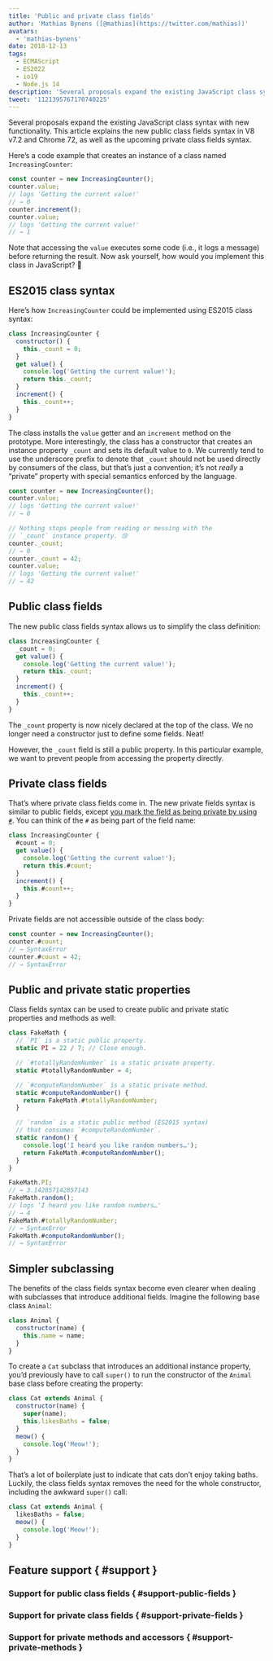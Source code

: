 ```yaml
---
title: 'Public and private class fields'
author: 'Mathias Bynens ([@mathias](https://twitter.com/mathias))'
avatars:
  - 'mathias-bynens'
date: 2018-12-13
tags:
  - ECMAScript
  - ES2022
  - io19
  - Node.js 14
description: 'Several proposals expand the existing JavaScript class syntax with new functionality. This article explains the new public class fields syntax in V8 v7.2 and Chrome 72, as well as the upcoming private class fields syntax.'
tweet: '1121395767170740225'
---
```

Several proposals expand the existing JavaScript class syntax with new functionality. This article explains the new public class fields syntax in V8 v7.2 and Chrome 72, as well as the upcoming private class fields syntax.

Here’s a code example that creates an instance of a class named `IncreasingCounter`:

```js
const counter = new IncreasingCounter();
counter.value;
// logs 'Getting the current value!'
// → 0
counter.increment();
counter.value;
// logs 'Getting the current value!'
// → 1
```

Note that accessing the `value` executes some code (i.e., it logs a message) before returning the result. Now ask yourself, how would you implement this class in JavaScript? 🤔

## ES2015 class syntax

Here’s how `IncreasingCounter` could be implemented using ES2015 class syntax:

```js
class IncreasingCounter {
  constructor() {
    this._count = 0;
  }
  get value() {
    console.log('Getting the current value!');
    return this._count;
  }
  increment() {
    this._count++;
  }
}
```

The class installs the `value` getter and an `increment` method on the prototype. More interestingly, the class has a constructor that creates an instance property `_count` and sets its default value to `0`. We currently tend to use the underscore prefix to denote that `_count` should not be used directly by consumers of the class, but that’s just a convention; it’s not _really_ a “private” property with special semantics enforced by the language.

```js
const counter = new IncreasingCounter();
counter.value;
// logs 'Getting the current value!'
// → 0

// Nothing stops people from reading or messing with the
// `_count` instance property. 😢
counter._count;
// → 0
counter._count = 42;
counter.value;
// logs 'Getting the current value!'
// → 42
```

## Public class fields

The new public class fields syntax allows us to simplify the class definition:

```js
class IncreasingCounter {
  _count = 0;
  get value() {
    console.log('Getting the current value!');
    return this._count;
  }
  increment() {
    this._count++;
  }
}
```

The `_count` property is now nicely declared at the top of the class. We no longer need a constructor just to define some fields. Neat!

However, the `_count` field is still a public property. In this particular example, we want to prevent people from accessing the property directly.

## Private class fields

That’s where private class fields come in. The new private fields syntax is similar to public fields, except [you mark the field as being private by using `#`](https://github.com/tc39/proposal-class-fields/blob/master/PRIVATE_SYNTAX_FAQ.md). You can think of the `#` as being part of the field name:

```js
class IncreasingCounter {
  #count = 0;
  get value() {
    console.log('Getting the current value!');
    return this.#count;
  }
  increment() {
    this.#count++;
  }
}
```

Private fields are not accessible outside of the class body:

```js
const counter = new IncreasingCounter();
counter.#count;
// → SyntaxError
counter.#count = 42;
// → SyntaxError
```

## Public and private static properties

Class fields syntax can be used to create public and private static properties and methods as well:

```js
class FakeMath {
  // `PI` is a static public property.
  static PI = 22 / 7; // Close enough.

  // `#totallyRandomNumber` is a static private property.
  static #totallyRandomNumber = 4;

  // `#computeRandomNumber` is a static private method.
  static #computeRandomNumber() {
    return FakeMath.#totallyRandomNumber;
  }

  // `random` is a static public method (ES2015 syntax)
  // that consumes `#computeRandomNumber`.
  static random() {
    console.log('I heard you like random numbers…');
    return FakeMath.#computeRandomNumber();
  }
}

FakeMath.PI;
// → 3.142857142857143
FakeMath.random();
// logs 'I heard you like random numbers…'
// → 4
FakeMath.#totallyRandomNumber;
// → SyntaxError
FakeMath.#computeRandomNumber();
// → SyntaxError
```

## Simpler subclassing

The benefits of the class fields syntax become even clearer when dealing with subclasses that introduce additional fields. Imagine the following base class `Animal`:

```js
class Animal {
  constructor(name) {
    this.name = name;
  }
}
```

To create a `Cat` subclass that introduces an additional instance property, you’d previously have to call `super()` to run the constructor of the `Animal` base class before creating the property:

```js
class Cat extends Animal {
  constructor(name) {
    super(name);
    this.likesBaths = false;
  }
  meow() {
    console.log('Meow!');
  }
}
```

That’s a lot of boilerplate just to indicate that cats don’t enjoy taking baths. Luckily, the class fields syntax removes the need for the whole constructor, including the awkward `super()` call:

```js
class Cat extends Animal {
  likesBaths = false;
  meow() {
    console.log('Meow!');
  }
}
```

## Feature support { #support }

### Support for public class fields { #support-public-fields }

<feature-support chrome="72 /blog/v8-release-72#public-class-fields"
                 firefox="partial https://developer.mozilla.org/en-US/docs/Mozilla/Firefox/Releases/69#JavaScript"
                 safari="partial https://bugs.webkit.org/show_bug.cgi?id=174212"
                 nodejs="12 https://twitter.com/mathias/status/1120700101637353473"
                 babel="yes https://babeljs.io/docs/en/babel-plugin-proposal-class-properties"></feature-support>

### Support for private class fields { #support-private-fields }

<feature-support chrome="74 /blog/v8-release-74#private-class-fields"
                 firefox="no"
                 safari="no"
                 nodejs="12 https://twitter.com/mathias/status/1120700101637353473"
                 babel="yes https://babeljs.io/docs/en/babel-plugin-proposal-class-properties"></feature-support>

### Support for private methods and accessors { #support-private-methods }

<feature-support chrome="84 /blog/v8-release-84#private-methods-and-accessors"
                 firefox="no"
                 safari="no"
                 nodejs="14.6.0"
                 babel="yes https://babeljs.io/docs/en/babel-plugin-proposal-private-methods"></feature-support>
